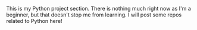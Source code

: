 This is my Python project section.
There is nothing much right now as I'm a beginner, but that doesn't stop me from learning. I will post some repos related to  Python here!

